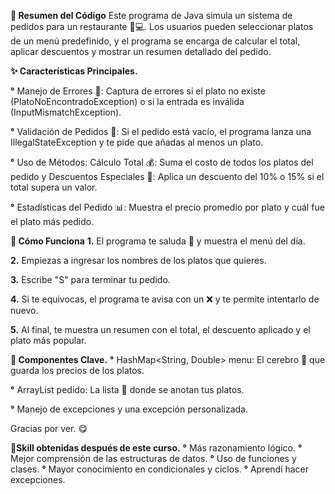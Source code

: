 **📝 Resumen del Código**
Este programa de Java simula un sistema de pedidos para un restaurante 🍔💻. Los usuarios pueden seleccionar platos de un menú predefinido, 
y el programa se encarga de calcular el total, aplicar descuentos y mostrar un resumen detallado del pedido.

**✨ Características Principales.**

**°** Manejo de Errores 🚫: Captura de errores si el plato no existe (PlatoNoEncontradoException) o si la entrada es inválida (InputMismatchException).

**°** Validación de Pedidos 🛒: Si el pedido está vacío, el programa lanza una IllegalStateException y te pide que añadas al menos un plato.

**°** Uso de Métodos: Cálculo Total 💰: Suma el costo de todos los platos del pedido y Descuentos Especiales 🎉: Aplica un descuento del 10% o 15% si el total supera un valor.

**°** Estadísticas del Pedido 📊: Muestra el precio promedio por plato y cuál fue el plato más pedido.

**🚀 Cómo Funciona**
**1.** El programa te saluda 👋 y muestra el menú del día.

**2.** Empiezas a ingresar los nombres de los platos que quieres.

**3.** Escribe "S" para terminar tu pedido.

**4.** Si te equivocas, el programa te avisa con un ❌ y te permite intentarlo de nuevo.

**5.** Al final, te muestra un resumen con el total, el descuento aplicado y el plato más popular.

**🧩 Componentes Clave.**
**°** HashMap<String, Double> menu: El cerebro 🧠 que guarda los precios de los platos.

**°** ArrayList<String> pedido: La lista 📜 donde se anotan tus platos.

**°** Manejo de excepciones y una excepción personalizada.

Gracias por ver. 😋

🙂**Skill obtenidas después de este curso.**
**°** Más razonamiento lógico.
**°** Mejor comprensión de las estructuras de datos.
**°** Uso de funciones y clases.
**°** Mayor conocimiento en condicionales y ciclos.
**°** Aprendí hacer excepciones.



